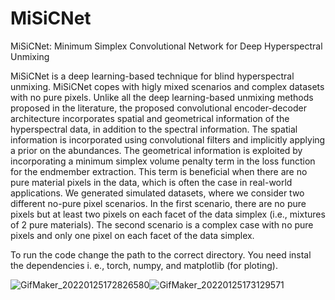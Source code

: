 # MiSiCNet
MiSiCNet: Minimum Simplex Convolutional Network for Deep Hyperspectral Unmixing

MiSiCNet is a deep learning-based technique for blind hyperspectral unmixing. MiSiCNet copes with higly mixed scenarios and complex datasets with no pure pixels. Unlike all the deep learning-based unmixing methods proposed in the literature, the proposed convolutional encoder-decoder architecture incorporates spatial and geometrical information of the hyperspectral data, in addition to the spectral information. The spatial information is incorporated using convolutional filters and implicitly applying a prior on the abundances. The geometrical information is exploited by incorporating a minimum simplex volume penalty term in the loss function for the endmember extraction. This term is beneficial when there are no pure material pixels in the data, which is often the case in real-world applications. We generated simulated datasets, where we consider two different no-pure pixel scenarios. In the first scenario, there are no pure pixels but at least two pixels on each facet of the data simplex (i.e., mixtures of 2 pure materials). The second scenario is a complex case with no pure pixels and only one pixel on each facet of the data simplex.

To run the code change the path to the correct directory. You need instal the dependencies i. e., torch, numpy, and matplotlib (for ploting).   


![GifMaker_20220125172826580](https://user-images.githubusercontent.com/61419984/151018568-b380b6da-d782-4079-aff6-81af290cf5bb.gif)![GifMaker_20220125173129571](https://user-images.githubusercontent.com/61419984/151018587-409377a3-8f65-4866-a302-a7d3df9a6c7e.gif)
